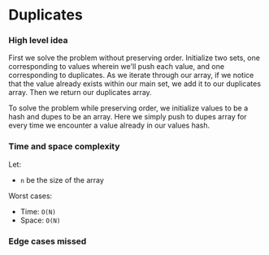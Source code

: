 # Duplicates

### High level idea

First we solve the problem without preserving order.  Initialize two sets, one corresponding to values wherein we'll push each value, and one corresponding to duplicates.  As we iterate through our array, if we notice that the value already exists within our main set, we add it to our duplicates array.  Then we return our duplicates array.  

To solve the problem while preserving order, we initialize values to be a hash and dupes to be an array.  Here we simply push to dupes array for every time we encounter a value already in our values hash.  

### Time and space complexity

Let: <br>

- `n` be the size of the array<br>

Worst cases: <br>

- Time: `O(N)` <br>
- Space: `O(N)`

### Edge cases missed

